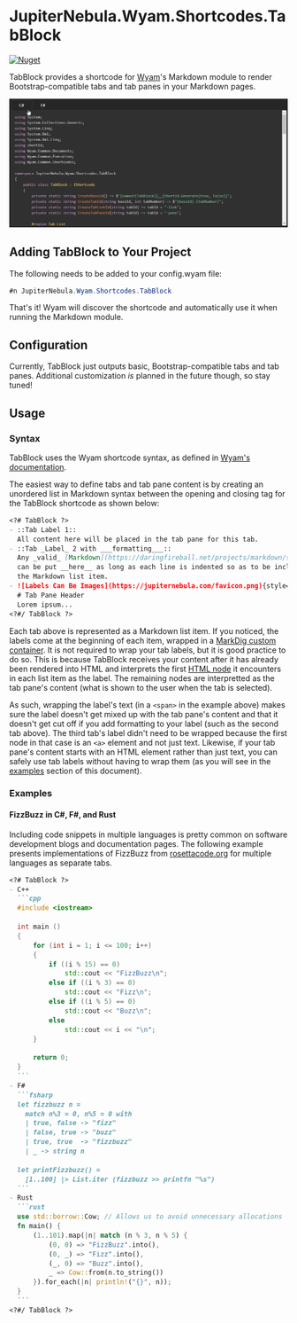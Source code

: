 ﻿JupiterNebula.Wyam.Shortcodes.TabBlock
======================================
[![Nuget](https://img.shields.io/nuget/v/JupiterNebula.Wyam.Shortcodes.TabBlock.svg)](https://www.nuget.org/packages/JupiterNebula.Wyam.Shortcodes.TabBlock/)

TabBlock provides a shortcode for [Wyam](https://wyam.io)'s Markdown module
to render Bootstrap-compatible tabs and tab panes in your Markdown pages.

![Output Demonstration](/assets/TabBlock/demo.gif)

## Adding TabBlock to Your Project

The following needs to be added to your config.wyam file:
```csharp
#n JupiterNebula.Wyam.Shortcodes.TabBlock
```

That's it! Wyam will discover the shortcode and automatically use it
when running the Markdown module.

## Configuration

Currently, TabBlock just outputs basic, Bootstrap-compatible tabs and
tab panes. Additional customization _is_ planned in the future though, so stay tuned!

## Usage

### Syntax

TabBlock uses the Wyam shortcode syntax, as defined in 
[Wyam's documentation](https://wyam.io/docs/concepts/shortcodes).

The easiest way to define tabs and tab pane content is by creating an unordered
list in Markdown syntax between the opening and closing tag for the TabBlock
shortcode as shown below:

```markdown
<?# TabBlock ?>
- ::Tab Label 1::
  All content here will be placed in the tab pane for this tab.
- ::Tab _Label_ 2 with ___formatting___::
  Any _valid_ [Markdown](https://daringfireball.net/projects/markdown/syntax)
  can be put __here__ as long as each line is indented so as to be included in
  the Markdown list item.
- ![Labels Can Be Images](https://jupiternebula.com/favicon.png){style="max-height: 1em;"}
  # Tab Pane Header
  Lorem ipsum...
<?#/ TabBlock ?>
```

Each tab above is represented as a Markdown list item. If you noticed, the
labels come at the beginning of each item, wrapped in a
[MarkDig custom container](https://github.com/lunet-io/markdig/blob/master/src/Markdig.Tests/Specs/CustomContainerSpecs.md).
It is not required to wrap your tab labels, but it is good practice to do so.
This is because TabBlock receives your content after it has already been rendered into HTML and
interprets the first [HTML node](https://softwareengineering.stackexchange.com/a/264481)
it encounters in each list item as the label. The remaining nodes are interpretted as
the tab pane's content (what is shown to the user when the tab is selected).

As such, wrapping the label's text (in a `<span>` in the example above) makes sure the label
doesn't get mixed up with the tab pane's content and that it doesn't get cut off if
you add formatting to your label (such as the second tab above). The third tab's label
didn't need to be wrapped because the first node in that case is an `<a>` element and not just text.
Likewise, if your tab pane's content starts with an HTML element rather than just text, you
can safely use tab labels without having to wrap them (as you will see in the 
[examples](#Examples) section of this document).

### Examples

#### FizzBuzz in C#, F#, and Rust

Including code snippets in multiple languages is pretty common on software development blogs
and documentation pages. The following example presents implementations of FizzBuzz
from [rosettacode.org](https://rosettacode.org/wiki/FizzBuzz) for multiple languages
as separate tabs. 
````markdown
<?# TabBlock ?>
- C++
  ```cpp
  #include <iostream>
 
  int main ()
  {
      for (int i = 1; i <= 100; i++) 
      {
          if ((i % 15) == 0)
              std::cout << "FizzBuzz\n";
          else if ((i % 3) == 0)
              std::cout << "Fizz\n";
          else if ((i % 5) == 0)
              std::cout << "Buzz\n";
          else
              std::cout << i << "\n";
      }

      return 0;
  }
  ```
- F#
  ```fsharp
  let fizzbuzz n =
    match n%3 = 0, n%5 = 0 with
    | true, false -> "fizz"
    | false, true -> "buzz"
    | true, true  -> "fizzbuzz"
    | _ -> string n
 
  let printFizzbuzz() =
    [1..100] |> List.iter (fizzbuzz >> printfn "%s")
  ```
- Rust
  ```rust
  use std::borrow::Cow; // Allows us to avoid unnecessary allocations
  fn main() {
      (1..101).map(|n| match (n % 3, n % 5) {
          (0, 0) => "FizzBuzz".into(),
          (0, _) => "Fizz".into(),
          (_, 0) => "Buzz".into(),
          _ => Cow::from(n.to_string())
      }).for_each(|n| println!("{}", n));
  }
  ```
<?#/ TabBlock ?>
````
